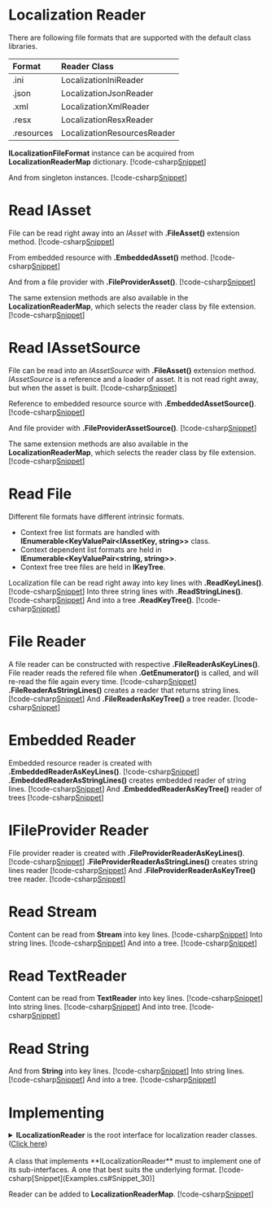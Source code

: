 ﻿# Localization Reader
There are following file formats that are supported with the default class libraries.

| Format | Reader Class |
|:---------|:-------|
| .ini | LocalizationIniReader |
| .json | LocalizationJsonReader |
| .xml | LocalizationXmlReader |
| .resx | LocalizationResxReader |
| .resources | LocalizationResourcesReader |

**ILocalizationFileFormat** instance can be acquired from **LocalizationReaderMap** dictionary.
[!code-csharp[Snippet](Examples.cs#Snippet_0a)]

And from singleton instances.
[!code-csharp[Snippet](Examples.cs#Snippet_0b)]

# Read IAsset
File can be read right away into an *IAsset* with **.FileAsset()** extension method.
[!code-csharp[Snippet](Examples.cs#Snippet_10a)]

From embedded resource with **.EmbeddedAsset()** method.
[!code-csharp[Snippet](Examples.cs#Snippet_10b)]

And from a file provider with **.FileProviderAsset()**. 
[!code-csharp[Snippet](Examples.cs#Snippet_10c)]

The same extension methods are also available in the **LocalizationReaderMap**, which selects the reader class by file extension.
[!code-csharp[Snippet](Examples.cs#Snippet_10d)]

# Read IAssetSource
File can be read into an *IAssetSource* with **.FileAsset()** extension method. *IAssetSource* is a reference and a loader of asset.
It is not read right away, but when the asset is built.
[!code-csharp[Snippet](Examples.cs#Snippet_11a)]

Reference to embedded resource source with **.EmbeddedAssetSource()**.
[!code-csharp[Snippet](Examples.cs#Snippet_11b)]

And file provider with **.FileProviderAssetSource()**.
[!code-csharp[Snippet](Examples.cs#Snippet_11c)]

The same extension methods are also available in the **LocalizationReaderMap**, which selects the reader class by file extension.
[!code-csharp[Snippet](Examples.cs#Snippet_11d)]

# Read File
Different file formats have different intrinsic formats. 
* Context free list formats are handled with **IEnumerable&lt;KeyValuePair&lt;IAssetKey, string&gt;&gt;** class.
* Context dependent list formats are held in **IEnumerable&lt;KeyValuePair&lt;string, string&gt;&gt;**.
* Context free tree files are held in **IKeyTree**.

Localization file can be read right away into key lines with **.ReadKeyLines()**.
[!code-csharp[Snippet](Examples.cs#Snippet_1a)]
Into three string lines with **.ReadStringLines()**.
[!code-csharp[Snippet](Examples.cs#Snippet_1b)]
And into a tree **.ReadKeyTree()**.
[!code-csharp[Snippet](Examples.cs#Snippet_1c)]

# File Reader
A file reader can be constructed with respective **.FileReaderAsKeyLines()**.
File reader reads the refered file when **.GetEnumerator()** is called, and will re-read the file again every time.
[!code-csharp[Snippet](Examples.cs#Snippet_2a)]
**.FileReaderAsStringLines()** creates a reader that returns string lines.
[!code-csharp[Snippet](Examples.cs#Snippet_2b)]
And **.FileReaderAsKeyTree()** a tree reader.
[!code-csharp[Snippet](Examples.cs#Snippet_2c)]

# Embedded Reader
Embedded resource reader is created with **.EmbeddedReaderAsKeyLines()**.
[!code-csharp[Snippet](Examples.cs#Snippet_3a)]
**.EmbeddedReaderAsStringLines()** creates embedded reader of string lines.
[!code-csharp[Snippet](Examples.cs#Snippet_3b)]
And **.EmbeddedReaderAsKeyTree()** reader of trees
[!code-csharp[Snippet](Examples.cs#Snippet_3c)]

# IFileProvider Reader
File provider reader is created with **.FileProviderReaderAsKeyLines()**.
[!code-csharp[Snippet](Examples.cs#Snippet_4a)]
**.FileProviderReaderAsStringLines()** creates string lines reader
[!code-csharp[Snippet](Examples.cs#Snippet_4b)]
And **.FileProviderReaderAsKeyTree()** tree reader.
[!code-csharp[Snippet](Examples.cs#Snippet_4c)]

# Read Stream
Content can be read from **Stream** into key lines.
[!code-csharp[Snippet](Examples.cs#Snippet_5a)]
Into string lines.
[!code-csharp[Snippet](Examples.cs#Snippet_5b)]
And into a tree.
[!code-csharp[Snippet](Examples.cs#Snippet_5c)]

# Read TextReader
Content can be read from **TextReader** into key lines.
[!code-csharp[Snippet](Examples.cs#Snippet_6a)]
Into string lines.
[!code-csharp[Snippet](Examples.cs#Snippet_6b)]
And into tree.
[!code-csharp[Snippet](Examples.cs#Snippet_6c)]

# Read String
And from **String** into key lines.
[!code-csharp[Snippet](Examples.cs#Snippet_7a)]
Into string lines.
[!code-csharp[Snippet](Examples.cs#Snippet_7b)]
And into a tree.
[!code-csharp[Snippet](Examples.cs#Snippet_7c)]

# Implementing
<details>
  <summary><b>ILocalizationReader</b> is the root interface for localization reader classes. (<u>Click here</u>)</summary>
[!code-csharp[Snippet](../../Lexical.Localization.Abstractions/LocalizationFile/ILocalizationReader.cs#Interface)]
</details>
<br/>
A class that implements **ILocalizationReader** must to implement one of its sub-interfaces. A one that best suits the underlying format.
[!code-csharp[Snippet](Examples.cs#Snippet_30)]

Reader can be added to **LocalizationReaderMap**.
[!code-csharp[Snippet](Examples.cs#Snippet_30a)]
